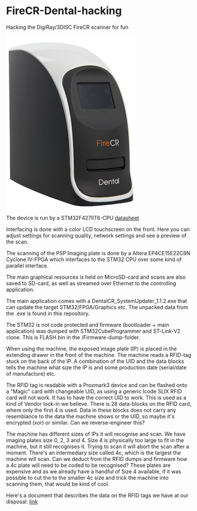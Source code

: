 # FireCR-Dental-hacking
 Hacking the DigiRay/3DISC FireCR scanner for fun

 ![Screenshot](firecr.png)

The device is run by a STM32F427IIT6-CPU [datasheet](STM32F427IIT6.pdf)

Interfacing is done with a color LCD touchscreen on the front. Here you can adjust settings for scanning quality, network settings and see a preview of the scan.

The scanning of the PSP Imaging plate is done by a Altera EP4CE15E22C8N Cyclone IV-FPGA which interfaces to the STM32 CPU over some kind of parallel interface.

The main graphical resources is held on MicroSD-card and scans are also saved to SD-card, as well as streamed over Ethernet to the controlling application.

The main application comes with a DentalCR_SystemUpdater_1.1.2.exe that can update the target STM32/FPGA/Graphics etc. The unpacked data from the .exe is found in this repository.

The STM32 is not code protected and firmware (bootloader + main application) was dumped with STM32CubeProgrammer and ST-Link-V2 clone. This is FLASH.bin in the /Firmware-dump-folder.

When using the machine, the exposed image plate (IP) is placed in the extending drawer in the front of the machine. The machine reads a RFID-tag stuck on the back of the IP.
A combination of the UID and the data blocks tells the machine what size the IP is and some production date (serial/date of manufacture) etc.

The RFID tag is readable with a Proxmark3 device and can be flashed onto a "Magic" card with changeable UID, as using a generic Icode SLIX RFID card will not work. It has to have the correct UID to work. This is used as a kind of Vendor lock-in we believe.
There is 28 data-blocks on the RFID card, where only the first 4 is used. Data in these blocks does not carry any resemblance to the data the machine shows or the UID, so maybe it's encrypted (xor) or similar. Can we reverse-engineer this?

The machine has different sizes of IPs it will recognise and scan. We have imaging plates size 0, 2, 3 and 4. Size 4 is physically too large to fit in the machine, but it still recognises it. Trying to scan it will abort the scan after a moment. There's an intermediary size called 4c, which is the largest the machine will scan. Can we deduct from the RFID dumps and firmware how a 4c plate will need to be coded to be recognised? These plates are expensive and as we already have a handful of Size 4 available, if it was possible to cut the to the smaller 4c size and trick the machine into scanning them, that would be kind of cool.

Here's a document that describes the data on the RFID tags we have at our disposal: [link](https://docs.google.com/spreadsheets/d/1aVb626r9JBMXpx-VkAXOxXye-787FME-MILazqtd8uc/edit?usp=sharing)
